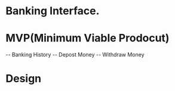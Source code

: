 # Banking Interface.

# MVP(Minimum Viable Prodocut)

-- Banking History
-- Depost Money
-- Withdraw Money

# Design <Look>
